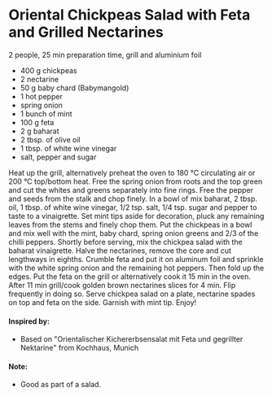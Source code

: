 # Oriental Chickpeas Salad with Feta and Grilled Nectarines
2 people, 25 min preparation time, grill and aluminium foil

* 400 g chickpeas
* 2 nectarine
* 50 g baby chard (Babymangold)
* 1 hot pepper
* spring onion
* 1 bunch of mint
* 100 g feta
* 2 g baharat
* 2 tbsp. of olive oil
* 1 tbsp. of white wine vinegar
* salt, pepper and sugar

Heat up the grill, alternatively preheat the oven to 180 °C circulating air or 200 °C top/bottom heat. Free the spring onion from roots and the top green and cut the whites and greens separately into fine rings. Free the pepper and seeds from the stalk and chop finely. In a bowl of mix baharat, 2 tbsp. oil, 1 tbsp. of white wine vinegar, 1/2 tsp. salt, 1/4 tsp. sugar and pepper to taste to a vinaigrette. Set mint tips aside for decoration, pluck any remaining leaves from the stems and finely chop them. Put the chickpeas in a bowl and mix well with the mint, baby chard, spring onion greens and 2/3 of the chilli peppers. Shortly before serving, mix the chickpea salad with the baharat vinaigrette. Halve the nectarines, remove the core and cut lengthways in eighths. Crumble feta and put it on aluminum foil and sprinkle with the white spring onion and the remaining hot peppers. Then fold up the edges. Put the feta on the grill or alternatively cook it 15 min in the oven. After 11 min grill/cook golden brown nectarines slices for 4 min. Flip frequently in doing so. Serve chickpea salad on a plate, nectarine spades on top and feta on the side. Garnish with mint tip. Enjoy!

#### Inspired by: 
* Based on "Orientalischer Kichererbsensalat mit Feta und gegrillter Nektarine" from Kochhaus, Munich

#### Note:
* Good as part of a salad. 
